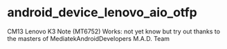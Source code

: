 # android_device_lenovo_aio_otfp
CM13 Lenovo K3 Note (MT6752)
Works: not yet know but try out
thanks to the masters of MediatekAndroidDevelopers M.A.D. Team
